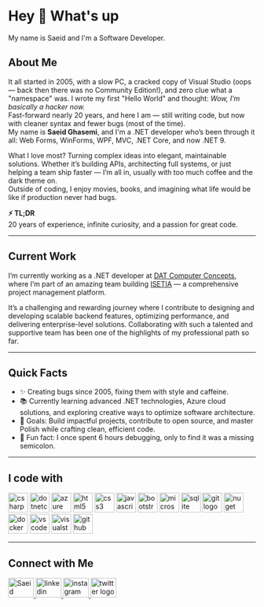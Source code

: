 <h1 align="left">Hey 👋 What's up</h1>

<p align="left">My name is Saeid and I'm a Software Developer.</p>

## About Me

It all started in 2005, with a slow PC, a cracked copy of Visual Studio (oops — back then there was no Community Edition!), and zero clue what a "namespace" was. I wrote my first "Hello World" and thought: *Wow, I’m basically a hacker now.*  
Fast-forward nearly 20 years, and here I am — still writing code, but now with cleaner syntax and fewer bugs (most of the time).  
My name is **Saeid Ghasemi**, and I'm a .NET developer who’s been through it all: Web Forms, WinForms, WPF, MVC, .NET Core, and now .NET 9.

What I love most? Turning complex ideas into elegant, maintainable solutions. Whether it’s building APIs, architecting full systems, or just helping a team ship faster — I’m all in, usually with too much coffee and the dark theme on.  
Outside of coding, I enjoy movies, books, and imagining what life would be like if production never had bugs.

**⚡ TL;DR**  
20 years of experience, infinite curiosity, and a passion for great code.

---

## Current Work

I’m currently working as a .NET developer at [DAT Computer Concepts](https://datcc.pl/en/), where I’m part of an amazing team building [ISETIA](https://isetia.com) — a comprehensive project management platform.

It’s a challenging and rewarding journey where I contribute to designing and developing scalable backend features, optimizing performance, and delivering enterprise-level solutions. Collaborating with such a talented and supportive team has been one of the highlights of my professional path so far.

---

## Quick Facts

- ✨ Creating bugs since 2005, fixing them with style and caffeine.  
- 📚 Currently learning advanced .NET technologies, Azure cloud solutions, and exploring creative ways to optimize software architecture.  
- 🎯 Goals: Build impactful projects, contribute to open source, and master Polish while crafting clean, efficient code.  
- 🎲 Fun fact: I once spent 6 hours debugging, only to find it was a missing semicolon.

---

## I code with

<div align="left">
  <img src="https://skillicons.dev/icons?i=cs" height="40" alt="csharp logo" />
  <img src="https://cdn.jsdelivr.net/gh/devicons/devicon/icons/dotnetcore/dotnetcore-original.svg" height="40" alt="dotnetcore logo" />
  <img src="https://cdn.jsdelivr.net/gh/devicons/devicon/icons/azure/azure-original.svg" height="40" alt="azure logo" />
  <img src="https://cdn.jsdelivr.net/gh/devicons/devicon/icons/html5/html5-original.svg" height="40" alt="html5 logo" />
  <img src="https://cdn.jsdelivr.net/gh/devicons/devicon/icons/css3/css3-original.svg" height="40" alt="css3 logo" />
  <img src="https://cdn.jsdelivr.net/gh/devicons/devicon/icons/javascript/javascript-original.svg" height="40" alt="javascript logo" />
  <img src="https://cdn.jsdelivr.net/gh/devicons/devicon/icons/bootstrap/bootstrap-original.svg" height="40" alt="bootstrap logo" />
  <img src="https://cdn.jsdelivr.net/gh/devicons/devicon/icons/microsoftsqlserver/microsoftsqlserver-plain.svg" height="40" alt="microsoftsqlserver logo" />
  <img src="https://cdn.jsdelivr.net/gh/devicons/devicon/icons/sqlite/sqlite-original.svg" height="40" alt="sqlite logo" />
  <img src="https://cdn.jsdelivr.net/gh/devicons/devicon/icons/git/git-original.svg" height="40" alt="git logo" />
  <img src="https://cdn.jsdelivr.net/gh/devicons/devicon/icons/nuget/nuget-original.svg" height="40" alt="nuget logo" />
  <img src="https://cdn.jsdelivr.net/gh/devicons/devicon/icons/docker/docker-original.svg" height="40" alt="docker logo" />
  <img src="https://cdn.jsdelivr.net/gh/devicons/devicon/icons/vscode/vscode-original.svg" height="40" alt="vscode logo" />
  <img src="https://cdn.jsdelivr.net/gh/devicons/devicon/icons/visualstudio/visualstudio-plain.svg" height="40" alt="visualstudio logo" />
  <img src="https://cdn.jsdelivr.net/gh/devicons/devicon/icons/github/github-original.svg" height="40" alt="github logo" />
</div>

---

## Connect with Me

<div align="left">
  <a href="https://sagharmax.com/" target="_blank">
    <img src="https://sagharmax.com/images/Saeid_Ghasemi.ico" width="52" height="40" alt="Saeid Ghasemi's logo" />
  </a>
  <a href="https://www.linkedin.com/in/sagharmax/" target="_blank">
    <img src="https://raw.githubusercontent.com/maurodesouza/profile-readme-generator/master/src/assets/icons/social/linkedin/default.svg" width="52" height="40" alt="linkedin logo" />
  </a>
  <a href="https://www.instagram.com/sagharmax/" target="_blank">
    <img src="https://raw.githubusercontent.com/maurodesouza/profile-readme-generator/master/src/assets/icons/social/instagram/default.svg" width="52" height="40" alt="instagram logo" />
  </a>
  <a href="https://x.com/SagharMax" target="_blank">
    <img src="https://raw.githubusercontent.com/maurodesouza/profile-readme-generator/master/src/assets/icons/social/twitter/default.svg" width="52" height="40" alt="twitter logo" />
  </a>
</div>
